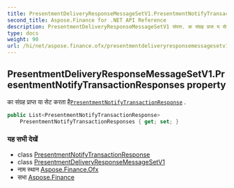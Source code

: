 ```yaml
---
title: PresentmentDeliveryResponseMessageSetV1.PresentmentNotifyTransactionResponses
second_title: Aspose.Finance for .NET API Reference
description: PresentmentDeliveryResponseMessageSetV1 संपत्त. क संग्रह प्रप्त य सेट करत हैPresentmentNotifyTransactionResponse .
type: docs
weight: 90
url: /hi/net/aspose.finance.ofx/presentmentdeliveryresponsemessagesetv1/presentmentnotifytransactionresponses/
---
```

## PresentmentDeliveryResponseMessageSetV1.PresentmentNotifyTransactionResponses property

का संग्रह प्राप्त या सेट करता है[`PresentmentNotifyTransactionResponse`](../../../aspose.finance.ofx.billerdelivery/presentmentnotifytransactionresponse/) .

```csharp
public List<PresentmentNotifyTransactionResponse> 
    PresentmentNotifyTransactionResponses { get; set; }
```

### यह सभी देखें

* class [PresentmentNotifyTransactionResponse](../../../aspose.finance.ofx.billerdelivery/presentmentnotifytransactionresponse/)
* class [PresentmentDeliveryResponseMessageSetV1](../)
* नाम स्थान [Aspose.Finance.Ofx](../../presentmentdeliveryresponsemessagesetv1/)
* सभा [Aspose.Finance](../../../)


